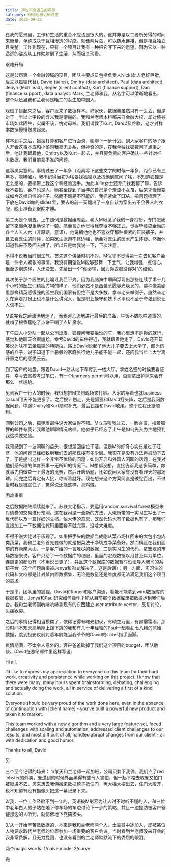 ```yaml
---
title: 再也不会遇见的项目
category: 很远也很近的过往
date: 2022-09-23
---
```

在我的愿景里，工作和生活的重合不应该是很大的，这并非是以二者所分得的时间来衡量，单纯取决于互相渗透的程度。就像两片岛，可以随水连接，但是相互独立且完整。工作到现在，只有一个项目让我有一种把它写下来的愿望。因为它以一种遥远的姿态从工作映射到了生活，从而极其珍贵。


艰难开局


这是公司第一个金融领域的项目，团队主要成员包括负责人Nick(此人老奸巨猾，后文以狐狸代替), David (sales), Dmitry (data architect), Paul (data architect), Jenya (tech lead), Roger (client contact), Kurt (finance support), Dan (finance support), data analyst: Mark, 兰老师和我。从名字可以清晰地看出，整个队伍里我和兰老师是唯二的女生加中国人。

戏班子搭起来之后，客户发来了数据样本。好家伙，数据量虽然只有一丢丢，但是对于一半以上字段的含义我是懵逼的。我和兰老师本科都来自金融大校，却对债券市场如此陌生，实属不该，愧对母校。我们请教了Kurt, Dan以及谷歌，这才对样本数据慢慢熟悉起来。

样本到手之后，狐狸打算和客户进行面谈，聊聊下一步计划。到人家客户的场子跟人开会这事本应和小菜鸡我毫无关系，但神奇的是，在我单独找狐狸问了点事之后，他让我跟着他，Dmitry以及Kurt一起去，并且要负责向客户确认一些针对样本数据，我们目前拿不准的问题。

这事属实意外。事情过去了一年多（距离写下这些文字的时候一年多，距今已有三年多，噫唏嘘），我不记得当初为啥要找狐狸以及找他到底问了啥，不知道狐狸是怎么想的，要捎带上我这个零经验选手。为此Julie女士还专门找我聊了聊，告诉我不要慌，客户也是人。她甚至提到了当年的自己是个羞涩小女孩，后来才慢慢变成如今这幅自信的样子。然而不慌是不可能的。我抓紧做了EDA，把问题梳理了一下放在David做的slides里，要去的前一天翻出了一身自认为穿出去不会丢人的衣服，晚上准备到很晚才睡。

第二天是个周五，上午照例是数据组周会。老大M瞅见了我的一身打扮，专门把我留下来面色凝重地说了一顿。简而言之他觉得我穿得不够正式，觉得毕竟搞金融的各个人五人六（非原话，意译）。他说搁他他也不喜欢穿那种很紧的正装裤子，并且去看医生的时候，如果医生邋遢不修边幅，他会对医生的医术产生怀疑。然而他知道我来不及回去换了，所以只是给我说一下，下次注意。

不得不说我当时很生气。首先这个讲话时机不对。M似乎不觉得第一次去见客户会是一件令人紧张的事情。我没有期望说M能够鼓舞一下士气，让我增强一点信心，但至少别这样，人还没去，先给出一个“你必输，因为你衣服没穿对”的结论。

其次关于那个医生的比喻让我巨不爽。因为我脑海中瞬间浮现出那些连续手术十几个小时的医生们精疲力竭的样子，他们必然不是西装革履容光焕发的。那种像美剧里那样精英感很强的医生我们国家有但绝不是大多数。拿辛老头举例子，虽然辛老头在穿着打扮上也不是什么讲究人，但是职业操守和技术水平也不至于夸张到说让人信不过。

M说完我之后潇洒地走了，而我则忐忑地进行最后的准备。午饭不敢吃味道重的，就啃了根香蕉吃了点饼干喝了点矿泉水。

下午四人小分队一起从公司出发，狐狸问我要坐谁的车，我心里想不是你的就行，感觉和他聊天会很尴尬。幸亏David的车停得近，我就跟着他走了，David还开玩笑说为啥不去坐狐狸的特斯拉。路上David说起了他大儿子要去上大学了，颇为伤感的样子，说不知道下个暑假的家庭旅行他儿子能不能一起，还问我当年上大学离开家之后的感受云云。

到了客户的地盘，跟着David一路从地下车库到一楼大厅。拿姓名签的时候要看证件，幸亏去驾校考过笔试，有一个learner’s permit可以用，否则拿出护照来会有那么一丝尴尬。

见到客户一行人的时候，我很想把M拎到现场来打脸。大家的穿着也就business casual顶天不能更多了。之后按计划走，先是狐狸和David打头阵，之后是我问数据问题，中途Dmitry和Kurt随时补充，最后狐狸和David收尾。整个过程还挺顺利。

回到公司之后，狐狸发邮件说大家做得不错。M立马叫我过去，一脸兴奋，指着狐狸的邮件夸我让我跟他聊聊情况啥样。他似乎已经忘了上午是如何先入为主地预判我这次要完蛋。

我预感到了一波闲聊的苗头，很想溜回座位干活。但是M的好奇心实在是过于旺盛，他的问题已经细致到我们去的那栋楼有多少层。我实在是没有办法再被动下去了，于是提出这样一个非常不优质的问题：如何开启和外国人闲聊的话题，在我对他们感兴趣的体育赛事一无所知的情况下。M想都没想，直接告诉我这多简单，你就事先稍微查一下最近的比赛，然后开启话题，比如说问大家有没有看昨天的那场球。问完之后肯定有人接，你听着就好。现在想来这个方案简直是破绽百出，不过当时我是被震住了，觉得说还能这样，真鸡贼。


困难重重


之后数据陆陆续续就来了。苏联大佬指示，要运用random survival forest模型来对债券的交易进行预测。这在我司是一全新的方法，大佬所带的一实习生写出了一堆代码以及一篇详细的文档。依大佬的意思，既然代码也有了数据也有了，那我们直接加工一下数据往代码里面套不就完事，没啥大难度。

不得不说大佬过于乐观了。如果把手头的数据当成刚从菜市场扛回来的大包小包肉类蔬菜，我和兰老师首先要做的就是把菜洗干净切成净菜备好。然而横亘在我们面前的有两座大山，一是客户给的一言难尽的数据，二是实习生的代码。拿宏观的市场数据来说，客户只给了一个数据库的权限，里面的宏观数据以月甚至年为单位，连周更的都没有（不用说日更了），并且这个数据库的数据暂时没法导入我司的系统平台（这个问题后来被Jenya和Paul解决了，这是后话）；另一方面，实习生的代码和文档都是针对某内置数据集，无论是数量还是维度都无法满足我们这个项目的需求。

于是乎，团队里的狐狸，David和Roger和客户沟通，看能不能拿到wind数据库的数据权限，Jenya和Paul研究如何操作才能从目前那个数据库里把数搬运到我们后台。我和兰老师则吭哧吭哧拿现有的东西建立user attribute vector，反复讨论，头痛欲裂。



之后的事情记得相当模糊了，依稀记得有曙光初现，有晴空万里，有霹雳雷雨。那段时间不知天高地厚上蹿下跳的我和有几十年经验的Paul一起看乱七八糟的原始数据，跳到投影仪前对着年龄能当我爷爷的David的slides指手画脚。

疫情期间，不太令人意外的，客户爸爸砍掉了我们这个项目的budget，团队散伙。David在总结邮件里这样写道:

Hi all,

I’d like to express my appreciation to everyone on this team for their hard work, creativity and persistence while working on this project. I know that there were many, many hours spent brainstorming, debating, challenging and actually doing the work, all in service of delivering a first of a kind solution.

Everyone should be very proud of the work done here, even in the absence of continuation with [client name] - you’ve built a powerful new product and taken it to market.

This team worked with a new algorithm and a very large feature set, faced challenges with scaling and automation, addressed client challenges to our results, and most difficult of all, handled abrupt changes from our client - all with dedication and good humor.

Thanks to all,
David

另

三个至今记得的场景：
1/某天和兰老师一起加班，公司只剩下我俩。我们点了red lobster的外卖，餐送到的时候外面黑得有些令人害怕，但一起下楼去取餐又怕门被锁进不去。思来想去我俩搬来数把椅子抵住门，再大摇大摆出去，任门大敞开，也不知道有没有摄像头把这一幕记录下来。

2/我，一位工作经验不到一年的，英语被M形容为让人时不时听不懂的人，和三位中老年白人男子站在地下停车场的车边讨论下一步的策略，并且一边提防被客户爸爸那边的人听到，就仿佛地下党搞接头。

3/从一开始辛苦做数据的，本来是我和兰老师两个人，土豆哥中途加入，却被某位人物要求取代兰老师的位置参加一场重要的客户会议。当时看到兰老师没来开会的我非常费解，且无力挽回，也没有看到的兰老师默默流下的委屈的眼泪。


两个magic words:
1/naive model
2/curve

完




 





